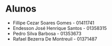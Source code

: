 # Alunos

* Fillipe Cezar Soares Gomes - 01411741
* Endesson José Henrique Santos - 01358315
* Pedro Silva Barbosa - 01353673
* Rafael Bezerra De Montreuil - 01371487